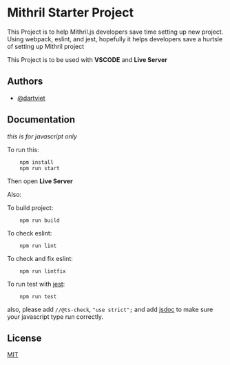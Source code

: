 
# Mithril Starter Project


This Project is to help Mithril.js developers save time setting up new project. Using webpack, eslint, and jest, hopefully it helps developers save a hurtsle of setting up Mithril project

This Project is to be used with **VSCODE** and **Live Server**


## Authors

- [@dartviet](https://github.com/DartViet)


## Documentation

*this is for javascript only*

To run this:

```shell
    npm install
    npm run start
```

Then open **Live Server**

Also:

To build project:

```shell
    npm run build
```

To check eslint:

```shell
    npm run lint
```

To check and fix eslint:

```shell
    npm run lintfix
```

To run test with [jest](https://jestjs.io/):

```shell
    npm run test
```

also, please add ```//@ts-check```, ```"use strict";``` and add [jsdoc](https://jsdoc.app/) to make sure your javascript type run correctly.



## License

[MIT](https://choosealicense.com/licenses/mit/)
